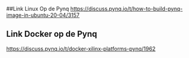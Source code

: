 ##Link Linux Op de Pynq
<https://discuss.pynq.io/t/how-to-build-pynq-image-in-ubuntu-20-04/3157> 

## Link Docker op de Pynq
<https://discuss.pynq.io/t/docker-xilinx-platforms-pynq/1962>

